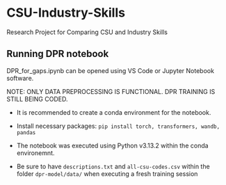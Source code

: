 # CSU-Industry-Skills

Research Project for Comparing CSU and Industry Skills

## Running DPR notebook

DPR_for_gaps.ipynb can be opened using VS Code or Jupyter Notebook software.

NOTE: ONLY DATA PREPROCESSING IS FUNCTIONAL. DPR TRAINING IS STILL BEING CODED.

- It is recommended to create a conda environment for the notebook.

- Install necessary packages: `pip install torch, transformers, wandb, pandas`

- The notebook was executed using Python v3.13.2 within the conda environemnt.

- Be sure to have `descriptions.txt` and `all-csu-codes.csv` within the folder `dpr-model/data/` when executing a fresh training session
